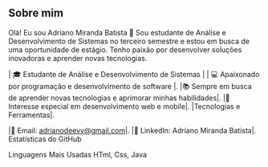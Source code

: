 ## Sobre mim

Olá! Eu sou Adriano Miranda Batista 👋
Sou estudante de Análise e Desenvolvimento de Sistemas no terceiro semestre e estou em busca de uma oportunidade de estágio.
Tenho paixão por desenvolver soluções inovadoras e aprender novas tecnologias.

| 🎓 Estudante de Análise e Desenvolvimento de Sistemas |
| 💻 Apaixonado por programação e desenvolvimento de software |.
|📚 Sempre em busca de aprender novas tecnologias e aprimorar minhas habilidades|.
|🌟 Interesse especial em desenvolvimento web e mobile|.
|Tecnologias e Ferramentas|.


|📧 Email: adrianodeevv@gmail.com|.
|💼 LinkedIn: Adriano Miranda Batista|.
Estatísticas do GitHub

Linguagens Mais Usadas
HTml, Css, Java 
